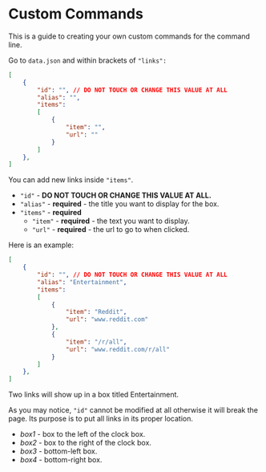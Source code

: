 # Custom Commands

This is a guide to creating your own custom commands for the command line.

Go to `data.json` and within brackets of `"links":`

```json
[
    {
        "id": "", // DO NOT TOUCH OR CHANGE THIS VALUE AT ALL
        "alias": "",
        "items":
        [
            {
                "item": "",
                "url": ""
            }
        ]
    },
]
```

You can add new links inside `"items"`.

- `"id"` - **DO NOT TOUCH OR CHANGE THIS VALUE AT ALL.**
- `"alias"` - **required** - the title you want to display for the box.
- `"items"` - **required**
    - `"item"` - **required** - the text you want to display.
    - `"url"` - **required** - the url to go to when clicked.

Here is an example:

```json
[
    {
        "id": "", // DO NOT TOUCH OR CHANGE THIS VALUE AT ALL
        "alias": "Entertainment",
        "items":
        [
            {
                "item": "Reddit",
                "url": "www.reddit.com"
            },
            {
                "item": "/r/all",
                "url": "www.reddit.com/r/all"
            }
        ]
    },
]
```
Two links will show up in a box titled Entertainment.

As you may notice, `"id"` cannot be modified at all otherwise it will break the page.
Its purpose is to put all links in its proper location.
- *box1* - box to the left of the clock box.
- *box2* - box to the right of the clock box.
- *box3* - bottom-left box.
- *box4* - bottom-right box.

